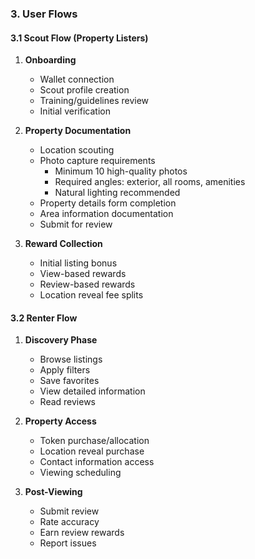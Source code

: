 
### 3. User Flows

#### 3.1 Scout Flow (Property Listers)
1. **Onboarding**
   - Wallet connection
   - Scout profile creation
   - Training/guidelines review
   - Initial verification

2. **Property Documentation**
   - Location scouting
   - Photo capture requirements
     - Minimum 10 high-quality photos
     - Required angles: exterior, all rooms, amenities
     - Natural lighting recommended
   - Property details form completion
   - Area information documentation
   - Submit for review

3. **Reward Collection**
   - Initial listing bonus
   - View-based rewards
   - Review-based rewards
   - Location reveal fee splits

#### 3.2 Renter Flow
1. **Discovery Phase**
   - Browse listings
   - Apply filters
   - Save favorites
   - View detailed information
   - Read reviews

2. **Property Access**
   - Token purchase/allocation
   - Location reveal purchase
   - Contact information access
   - Viewing scheduling

3. **Post-Viewing**
   - Submit review
   - Rate accuracy
   - Earn review rewards
   - Report issues

